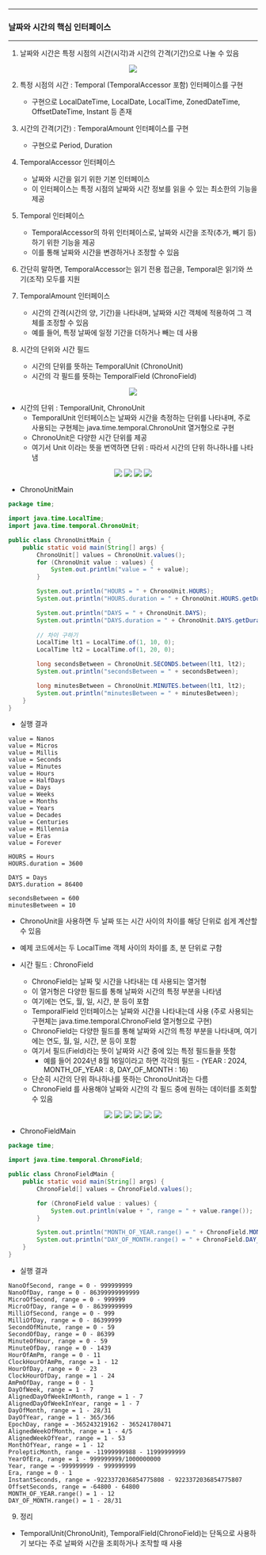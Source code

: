 -----
### 날짜와 시간의 핵심 인터페이스
-----
1. 날짜와 시간은 특정 시점의 시간(시각)과 시간의 간격(기간)으로 나눌 수 있음
<div align="center">
<img src="https://github.com/user-attachments/assets/8e5c2a07-cbcb-428e-894a-ebd682659ab6">
</div>

2. 특정 시점의 시간 : Temporal (TemporalAccessor 포함) 인터페이스를 구현  
   - 구현으로 LocalDateTime, LocalDate, LocalTime, ZonedDateTime, OffsetDateTime, Instant 등 존재

3. 시간의 간격(기간) : TemporalAmount 인터페이스를 구현  
   - 구현으로 Period, Duration 

4. TemporalAccessor 인터페이스
   - 날짜와 시간을 읽기 위한 기본 인터페이스
   - 이 인터페이스는 특정 시점의 날짜와 시간 정보를 읽을 수 있는 최소한의 기능을 제공

5. Temporal 인터페이스
   - TemporalAccessor의 하위 인터페이스로, 날짜와 시간을 조작(추가, 빼기 등)하기 위한 기능을 제공
   - 이를 통해 날짜와 시간을 변경하거나 조정할 수 있음
   
6. 간단히 말하면, TemporalAccessor는 읽기 전용 접근을, Temporal은 읽기와 쓰기(조작) 모두를 지원

7. TemporalAmount 인터페이스
   - 시간의 간격(시간의 양, 기간)을 나타내며, 날짜와 시간 객체에 적용하여 그 객체를 조정할 수 있음
   - 예를 들어, 특정 날짜에 일정 기간을 더하거나 빼는 데 사용

8. 시간의 단위와 시간 필드
   - 시간의 단위를 뜻하는 TemporalUnit (ChronoUnit)
   - 시간의 각 필드를 뜻하는 TemporalField (ChronoField)
<div align="center">
<img src="https://github.com/user-attachments/assets/59285ee7-b8dd-4f6d-ad6f-e9b479dfbb62">
</div>

   - 시간의 단위 : TemporalUnit, ChronoUnit
      + TemporalUnit 인터페이스는 날짜와 시간을 측정하는 단위를 나타내며, 주로 사용되는 구현체는 java.time.temporal.ChronoUnit 열거형으로 구현
      + ChronoUnit은 다양한 시간 단위를 제공
      + 여기서 Unit 이라는 뜻을 번역하면 단위 : 따라서 시간의 단위 하나하나를 나타냄
<div align="center">
<img src="https://github.com/user-attachments/assets/d96dc259-1d86-4ff9-917d-157cc6eb40f4">
<img src="https://github.com/user-attachments/assets/97d70747-d074-40e2-9c67-1ba78c706aa9">
<img src="https://github.com/user-attachments/assets/ecf114d4-55ca-40a2-aadc-96d0734bcc5d">
<img src="https://github.com/user-attachments/assets/5a7c3595-1f67-4c71-83b9-5f6df7baeba5">
</div>

  - ChronoUnitMain
```java
package time;

import java.time.LocalTime;
import java.time.temporal.ChronoUnit;

public class ChronoUnitMain {
    public static void main(String[] args) {
        ChronoUnit[] values = ChronoUnit.values();
        for (ChronoUnit value : values) {
            System.out.println("value = " + value);
        }

        System.out.println("HOURS = " + ChronoUnit.HOURS);
        System.out.println("HOURS.duration = " + ChronoUnit.HOURS.getDuration().getSeconds());

        System.out.println("DAYS = " + ChronoUnit.DAYS);
        System.out.println("DAYS.duration = " + ChronoUnit.DAYS.getDuration().getSeconds());
        
        // 차이 구하기
        LocalTime lt1 = LocalTime.of(1, 10, 0);
        LocalTime lt2 = LocalTime.of(1, 20, 0);

        long secondsBetween = ChronoUnit.SECONDS.between(lt1, lt2);
        System.out.println("secondsBetween = " + secondsBetween);

        long minutesBetween = ChronoUnit.MINUTES.between(lt1, lt2);
        System.out.println("minutesBetween = " + minutesBetween);
    }
}
```
   - 실행 결과
```
value = Nanos
value = Micros
value = Millis
value = Seconds
value = Minutes
value = Hours
value = HalfDays
value = Days
value = Weeks
value = Months
value = Years
value = Decades
value = Centuries
value = Millennia
value = Eras
value = Forever

HOURS = Hours
HOURS.duration = 3600

DAYS = Days
DAYS.duration = 86400

secondsBetween = 600
minutesBetween = 10
```
   - ChronoUnit을 사용하면 두 날짜 또는 시간 사이의 차이를 해당 단위로 쉽게 계산할 수 있음
   - 예제 코드에서는 두 LocalTime 객체 사이의 차이를 초, 분 단위로 구함

   - 시간 필드 : ChronoField
     + ChronoField는 날짜 및 시간을 나타내는 데 사용되는 열거형
     + 이 열거형은 다양한 필드를 통해 날짜와 시간의 특정 부분을 나타냄
     + 여기에는 연도, 월, 일, 시간, 분 등이 포함
     + TemporalField 인터페이스는 날짜와 시간을 나타내는데 사용 (주로 사용되는 구현체는 java.time.temporal.ChronoField 열거형으로 구현)
     + ChronoField는 다양한 필드를 통해 날짜와 시간의 특정 부분을 나타내며, 여기에는 연도, 월, 일, 시간, 분 등이 포함
     + 여기서 필드(Field)라는 뜻이 날짜와 시간 중에 있는 특정 필드들을 뜻함 
        * 예를 들어 2024년 8월 16일이라고 하면 각각의 필드 - (YEAR : 2024, MONTH_OF_YEAR : 8, DAY_OF_MONTH : 16)
     + 단순히 시간의 단위 하나하나를 뜻하는 ChronoUnit과는 다름
     + ChronoField 를 사용해야 날짜와 시간의 각 필드 중에 원하는 데이터를 조회할 수 있음
<div align="center">
<img src="https://github.com/user-attachments/assets/26158ae7-0fca-4e32-9662-4be604625735">
<img src="https://github.com/user-attachments/assets/2f848cb2-16f6-46d8-ae29-b2e61d345fb0">
<img src="https://github.com/user-attachments/assets/6bfb4125-6953-4333-aa15-e3384da954d9">
<img src="https://github.com/user-attachments/assets/1b0361b2-265f-4353-9a5f-2944b9829ba7">
<img src="https://github.com/user-attachments/assets/af809422-6683-4441-8914-a533dc3ba085">
<img src="https://github.com/user-attachments/assets/dfa88232-7846-4d4f-927a-698ff193f50a">
</div>

  - ChronoFieldMain
```java
package time;

import java.time.temporal.ChronoField;

public class ChronoFieldMain {
    public static void main(String[] args) {
        ChronoField[] values = ChronoField.values();

        for (ChronoField value : values) {
            System.out.println(value + ", range = " + value.range());
        }

        System.out.println("MONTH_OF_YEAR.range() = " + ChronoField.MONTH_OF_YEAR.range());
        System.out.println("DAY_OF_MONTH.range() = " + ChronoField.DAY_OF_MONTH.range());
    }
}
```
  - 실행 결과
```
NanoOfSecond, range = 0 - 999999999
NanoOfDay, range = 0 - 86399999999999
MicroOfSecond, range = 0 - 999999
MicroOfDay, range = 0 - 86399999999
MilliOfSecond, range = 0 - 999
MilliOfDay, range = 0 - 86399999
SecondOfMinute, range = 0 - 59
SecondOfDay, range = 0 - 86399
MinuteOfHour, range = 0 - 59
MinuteOfDay, range = 0 - 1439
HourOfAmPm, range = 0 - 11
ClockHourOfAmPm, range = 1 - 12
HourOfDay, range = 0 - 23
ClockHourOfDay, range = 1 - 24
AmPmOfDay, range = 0 - 1
DayOfWeek, range = 1 - 7
AlignedDayOfWeekInMonth, range = 1 - 7
AlignedDayOfWeekInYear, range = 1 - 7
DayOfMonth, range = 1 - 28/31
DayOfYear, range = 1 - 365/366
EpochDay, range = -365243219162 - 365241780471
AlignedWeekOfMonth, range = 1 - 4/5
AlignedWeekOfYear, range = 1 - 53
MonthOfYear, range = 1 - 12
ProlepticMonth, range = -11999999988 - 11999999999
YearOfEra, range = 1 - 999999999/1000000000
Year, range = -999999999 - 999999999
Era, range = 0 - 1
InstantSeconds, range = -9223372036854775808 - 9223372036854775807
OffsetSeconds, range = -64800 - 64800
MONTH_OF_YEAR.range() = 1 - 12
DAY_OF_MONTH.range() = 1 - 28/31
```

9. 정리
  - TemporalUnit(ChronoUnit), TemporalField(ChronoField)는 단독으로 사용하기 보다는 주로 날짜와 시간을 조회하거나 조작할 때 사용
